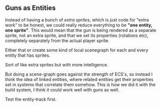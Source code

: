 ## Guns as Entities
Instead of having a bunch of *extra sprites*, which is just code for "extra work" to be honest, we could really reduce everything to be **"one entity, one sprite"**. This would mean that the gun is being rendered as a separate sprite, not an extra sprite, and that we set its properties (rotations etc), completely separately from the actual player sprite. 

Either that or create some kind of local scenegraph for each and every entity that has sprites.

Sort of like extra sprites but with more intelligence. 


But doing a scene-graph goes against the strength of ECS's, so instead I think the idea of linked entities, where related entities get their properties set in systems that correlate them somehow. This is how we did it with the build system, I think it could work well with guns as well.

Test the entity-track first.